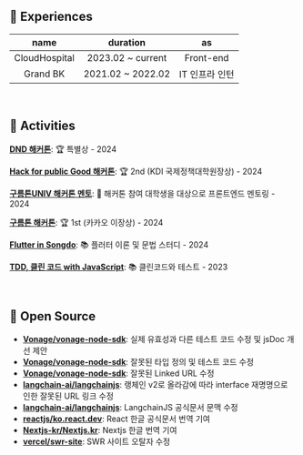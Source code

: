 ## 🚧 Experiences

|name|duration|as|
|:-:|:-:|:-:|
|CloudHospital|2023.02 ~ current|Front-end|
|Grand BK|2021.02 ~ 2022.02|IT 인프라 인턴|

<br/>

## 👟 Activities

[**DND 해커톤**](https://festa.io/events/4978): 🏆 특별상 - 2024

[**Hack for public Good 해커톤**](https://event-us.kr/aiinnovation/event/80730): 🏆 2nd (KDI 국제정책대학원장상) - 2024

[**구름톤UNIV 해커톤 멘토**](https://9oormthon.university/project): 🔎 해커톤 참여 대학생을 대상으로 프론트엔드 멘토링 - 2024

[**구름톤 해커톤**](https://9oormthon.goorm.io/b347a02d-8084-435f-9c16-22d0067e8ab5): 🏆 1st (카카오 이장상) - 2024

[**Flutter in Songdo**](https://www.meetup.com/ko-KR/flutter-songdo/): 📚 플러터 이론 및 문법 스터디 - 2024

[**TDD, 클린 코드 with JavaScript**](https://edu.nextstep.camp/): 📚 클린코드와 테스트 - 2023

<br/>

## 🚀 Open Source

- [**Vonage/vonage-node-sdk**](https://github.com/Vonage/vonage-node-sdk/pull/940): 실제 유효성과 다른 테스트 코드 수정 및 jsDoc 개선 제안 
- [**Vonage/vonage-node-sdk**](https://github.com/Vonage/vonage-node-sdk/pull/937): 잘못된 타입 정의 및 테스트 코드 수정
- [**Vonage/vonage-node-sdk**](https://github.com/Vonage/vonage-node-sdk/pull/936): 잘못된 Linked URL 수정
- [**langchain-ai/langchainjs**](https://github.com/langchain-ai/langchainjs/pull/5706): 랭체인 v2로 올라감에 따라 interface 재명명으로 인한 잘못된 URL 링크 수정
- [**langchain-ai/langchainjs**](https://github.com/langchain-ai/langchainjs/pull/5674): LangchainJS 공식문서 문맥 수정 
- [**reactjs/ko.react.dev**](https://github.com/reactjs/ko.react.dev/pull/803): React 한글 공식문서 번역 기여 
- [**Nextjs-kr/Nextjs.kr**](https://github.com/Nextjs-kr/Nextjs.kr/pull/339): Nextjs 한글 번역 기여
- [**vercel/swr-site**](https://github.com/vercel/swr-site/pull/472): SWR 사이트 오탈자 수정
